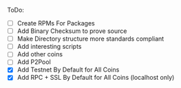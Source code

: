 ToDo:

* [ ] Create RPMs For Packages
* [ ] Add Binary Checksum to prove source
* [ ] Make Directory structure more standards compliant
* [ ] Add interesting scripts
* [ ] Add other coins
* [ ] Add P2Pool
* [x] Add Testnet By Default for All Coins
* [x] Add RPC + SSL By Default for All Coins (localhost only)